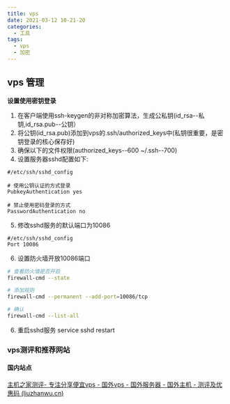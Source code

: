 ```yaml
---
title: vps
date: 2021-03-12 10-21-20
categories:
  - 工具
tags:
  - vps
  - 加密
---
```



## vps 管理

**设置使用密钥登录**

1. 在客户端使用ssh-keygen的非对称加密算法，生成公私钥(id_rsa--私钥,id_rsa.pub--公钥）
2. 将公钥(id_rsa.pub)添加到vps的.ssh/authorized_keys中(私钥很重要，是密钥登录的核心保存好)
3. 确保以下的文件权限(authorized_keys--600 ~/.ssh--700)
4. 设置服务器sshd配置如下:
```shell
#/etc/ssh/sshd_config

# 使用公钥认证的方式登录
PubkeyAuthentication yes

# 禁止使用密码登录的方式
PasswordAuthentication no
```
5. 修改sshd服务的默认端口为10086
```shell
#/etc/ssh/sshd_config
Port 10086
```
6. 设置防火墙开放10086端口
```bash
# 查看防火墙是否开启
firewall-cmd --state

# 添加规则
firewall-cmd --permanent --add-port=10086/tcp

# 确认
firewall-cmd --list-all
```
6. 重启sshd服务
service sshd restart



### vps测评和推荐网站


#### 国内站点

[主机之家测评- 专注分享便宜vps - 国外vps - 国外服务器 - 国外主机 - 测评及优惠码 (liuzhanwu.cn)](https://www.liuzhanwu.cn/)



